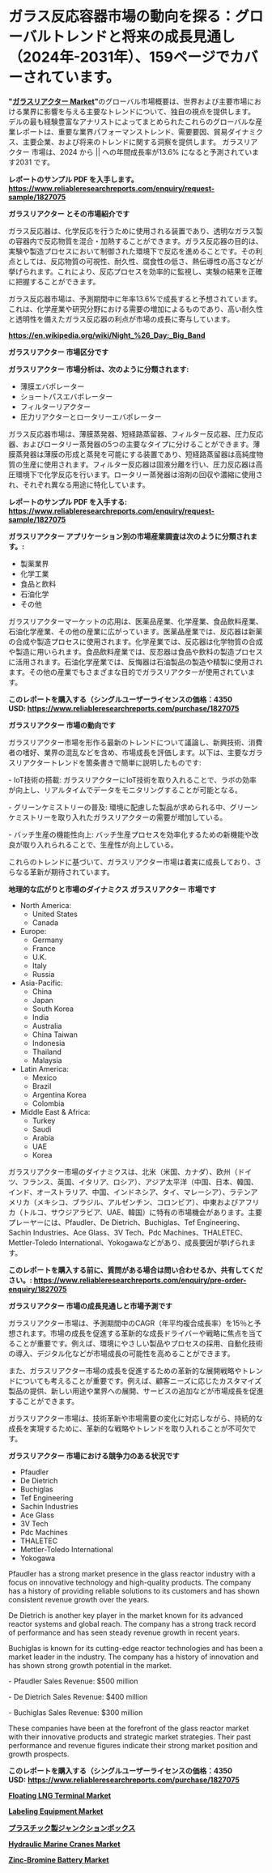 <p><h1>ガラス反応容器市場の動向を探る：グローバルトレンドと将来の成長見通し（2024年-2031年）、159ページでカバーされています。</h1></p><p><strong>"<a href="https://www.reliableresearchreports.com/glass-reactor-r1827075">ガラスリアクター Market</a>"</strong>のグローバル市場概要は、世界および主要市場における業界に影響を与える主要なトレンドについて、独自の視点を提供します。 デルの最も経験豊富なアナリストによってまとめられたこれらのグローバルな産業レポートは、重要な業界パフォーマンストレンド、需要要因、貿易ダイナミクス、主要企業、および将来のトレンドに関する洞察を提供します。 ガラスリアクター 市場は、2024 から || への年間成長率が13.6% になると予測されています2031 です。</p>
<p><strong>レポートのサンプル PDF を入手します。</strong><strong><a href="https://www.reliableresearchreports.com/enquiry/request-sample/1827075">https://www.reliableresearchreports.com/enquiry/request-sample/1827075</a></strong></p>
<p><strong>ガラスリアクター とその市場紹介です</strong></p>
<p><p>ガラス反応器は、化学反応を行うために使用される装置であり、透明なガラス製の容器内で反応物質を混合・加熱することができます。ガラス反応器の目的は、実験や製造プロセスにおいて制御された環境下で反応を進めることです。その利点としては、反応物質の可視性、耐久性、腐食性の低さ、熱伝導性の高さなどが挙げられます。これにより、反応プロセスを効率的に監視し、実験の結果を正確に把握することができます。</p><p>ガラス反応器市場は、予測期間中に年率13.6%で成長すると予想されています。これは、化学産業や研究分野における需要の増加によるものであり、高い耐久性と透明性を備えたガラス反応器の利点が市場の成長に寄与しています。</p><a href="https://en.wikipedia.org/wiki/Night_%26_Day:_Big_Band"></a></p>
<p><strong><a href="https://en.wikipedia.org/wiki/Night_%26_Day:_Big_Band">https://en.wikipedia.org/wiki/Night_%26_Day:_Big_Band</a></strong></p>
<p><strong>ガラスリアクター&nbsp;市場区分です</strong><strong></strong></p>
<p><strong>ガラスリアクター 市場分析は、次のように分類されます:</strong>&nbsp;</p>
<p><ul><li>薄膜エバポレーター</li><li>ショートパスエバポレーター</li><li>フィルターリアクター</li><li>圧力リアクターとロータリーエバポレーター</li></ul></p>
<p><p>ガラス反応器市場は、薄膜蒸発器、短経路蒸留器、フィルター反応器、圧力反応器、およびロータリー蒸発器の5つの主要なタイプに分けることができます。薄膜蒸発器は薄膜の形成と蒸発を可能にする装置であり、短経路蒸留器は高純度物質の生産に使用されます。フィルター反応器は固液分離を行い、圧力反応器は高圧環境下で化学反応を行います。ロータリー蒸発器は溶剤の回収や濃縮に使用され、それぞれ異なる用途に特化しています。</p></p>
<p><strong>レポートのサンプル PDF を入手する: <a href="https://www.reliableresearchreports.com/enquiry/request-sample/1827075">https://www.reliableresearchreports.com/enquiry/request-sample/1827075</a></strong></p>
<p><strong> ガラスリアクター アプリケーション別の市場産業調査は次のように分類されます。:</strong></p>
<p><ul><li>製薬業界</li><li>化学工業</li><li>食品と飲料</li><li>石油化学</li><li>その他</li></ul></p>
<p><p>ガラスリアクターマーケットの応用は、医薬品産業、化学産業、食品飲料産業、石油化学産業、その他の産業に広がっています。医薬品産業では、反応器は新薬の合成や製造プロセスに使用されます。化学産業では、反応器は化学物質の合成や製造に用いられます。食品飲料産業では、反忍器は食品や飲料の製造プロセスに活用されます。石油化学産業では、反悔器は石油製品の製造や精製に使用されます。その他の産業でもさまざまな目的でガラスリアクターが使用されています。</p></p>
<p><strong>このレポートを購入する（シングルユーザーライセンスの価格：4350 USD:</strong><strong>&nbsp;<a href="https://www.reliableresearchreports.com/purchase/1827075">https://www.reliableresearchreports.com/purchase/1827075</a></strong></p>
<p><strong>ガラスリアクター 市場の動向です</strong></p>
<p><p>ガラスリアクター市場を形作る最新のトレンドについて議論し、新興技術、消費者の嗜好、業界の混乱などを含め、市場成長を評価します。以下は、主要なガラスリアクタートレンドを箇条書きで簡単に説明したものです:</p><p>- IoT技術の搭載: ガラスリアクターにIoT技術を取り入れることで、ラボの効率が向上し、リアルタイムでデータをモニタリングすることが可能となる。</p><p>- グリーンケミストリーの普及: 環境に配慮した製品が求められる中、グリーンケミストリーを取り入れたガラスリアクターの需要が増加している。</p><p>- バッチ生産の機能性向上: バッチ生産プロセスを効率化するための新機能や改良が取り入れられることで、生産性が向上している。</p><p>これらのトレンドに基づいて、ガラスリアクター市場は着実に成長しており、さらなる革新が期待されています。</p></p>
<p><strong>地理的な広がりと市場のダイナミクス ガラスリアクター 市場です</strong></p>
<p><ul>
    <li>
        North America:
        <ul>
            <li>United States</li>
            <li>Canada</li>
        </ul>
    </li>
    <li>
        Europe:
        <ul>
            <li>Germany</li>
            <li>France</li>
            <li>U.K.</li>
            <li>Italy</li>
            <li>Russia</li>
        </ul>
    </li>
    <li>
        Asia-Pacific:
        <ul>
            <li>China</li>
            <li>Japan</li>
            <li>South Korea</li>
            <li>India</li>
            <li>Australia</li>
            <li>China Taiwan</li>
            <li>Indonesia</li>
            <li>Thailand</li>
            <li>Malaysia</li>
        </ul>
    </li>
    <li>
        Latin America:
        <ul>
            <li>Mexico</li>
            <li>Brazil</li>
            <li>Argentina Korea</li>
            <li>Colombia</li>
        </ul>
    </li>
    <li>
        Middle East & Africa:
        <ul>
            <li>Turkey</li>
            <li>Saudi</li>
            <li>Arabia</li>
            <li>UAE</li>
            <li>Korea</li>
        </ul>
    </li>
    </ul></p>
<p><p>ガラスリアクター市場のダイナミクスは、北米（米国、カナダ）、欧州（ドイツ、フランス、英国、イタリア、ロシア）、アジア太平洋（中国、日本、韓国、インド、オーストラリア、中国、インドネシア、タイ、マレーシア）、ラテンアメリカ（メキシコ、ブラジル、アルゼンチン、コロンビア）、中東およびアフリカ（トルコ、サウジアラビア、UAE、韓国）に特有の市場機会があります。主要プレーヤーには、Pfaudler、De Dietrich、Buchiglas、Tef Engineering、Sachin Industries、Ace Glass、3V Tech、Pdc Machines、THALETEC、Mettler-Toledo International、Yokogawaなどがあり、成長要因が挙げられます。</p></p>
<p><strong>このレポートを購入する前に、質問がある場合は問い合わせるか、共有してください。:&nbsp;<a href="https://www.reliableresearchreports.com/enquiry/pre-order-enquiry/1827075">https://www.reliableresearchreports.com/enquiry/pre-order-enquiry/1827075</a></strong></p>
<p><strong>ガラスリアクター 市場の成長見通しと市場予測です</strong></p>
<p><p>ガラスリアクター市場は、予測期間中のCAGR（年平均複合成長率）を15％と予想されます。市場の成長を促進する革新的な成長ドライバーや戦略に焦点を当てることが重要です。例えば、環境にやさしい製品やプロセスの採用、自動化技術の導入、デジタル化などが市場成長の可能性を高めることができます。</p><p>また、ガラスリアクター市場の成長を促進するための革新的な展開戦略やトレンドについても考えることが重要です。例えば、顧客ニーズに応じたカスタマイズ製品の提供、新しい用途や業界への展開、サービスの追加などが市場成長を促進することができます。</p><p>ガラスリアクター市場は、技術革新や市場需要の変化に対応しながら、持続的な成長を実現するために、革新的な戦略やトレンドを取り入れることが不可欠です。</p></p>
<p><strong>ガラスリアクター 市場における競争力のある状況です</strong></p>
<p><ul><li>Pfaudler</li><li>De Dietrich</li><li>Buchiglas</li><li>Tef Engineering</li><li>Sachin Industries</li><li>Ace Glass</li><li>3V Tech</li><li>Pdc Machines</li><li>THALETEC</li><li>Mettler-Toledo International</li><li>Yokogawa</li></ul></p>
<p><p>Pfaudler has a strong market presence in the glass reactor industry with a focus on innovative technology and high-quality products. The company has a history of providing reliable solutions to its customers and has shown consistent revenue growth over the years.</p><p>De Dietrich is another key player in the market known for its advanced reactor systems and global reach. The company has a strong track record of performance and has seen steady revenue growth in recent years.</p><p>Buchiglas is known for its cutting-edge reactor technologies and has been a market leader in the industry. The company has a history of innovation and has shown strong growth potential in the market.</p><p>- Pfaudler Sales Revenue: $500 million</p><p>- De Dietrich Sales Revenue: $400 million</p><p>- Buchiglas Sales Revenue: $300 million</p><p>These companies have been at the forefront of the glass reactor market with their innovative products and strategic market strategies. Their past performance and revenue figures indicate their strong market position and growth prospects.</p></p>
<p><strong>このレポートを購入する（シングルユーザーライセンスの価格：4350 USD:</strong>&nbsp;<strong><a href="https://www.reliableresearchreports.com/purchase/1827075">https://www.reliableresearchreports.com/purchase/1827075</a></strong></p>
<p><strong><p><a href="https://www.linkedin.com/pulse/ng-terminal-market-size-share-trends-analysis-report-7ldfe?trackingId=9N0J1c3JTYe0B5wQs4cZmw%3D%3D">Floating LNG Terminal Market</a></p><p><a href="https://medium.com/@haangelat16/labeling-equipment-market-forecast-global-market-trends-and-analysis-from-2024-to-2031-covered-in-2681e21b1c99">Labeling Equipment Market</a></p><p><a href="https://github.com/zjkmgcs938405/Market-Research-Report-List-4/blob/main/957965870831.md">プラスチック製ジャンクションボックス</a></p><p><a href="https://medium.com/@harleywyman28/comprehensive-analysis-of-the-global-hydraulic-marine-cranes-market-growth-trends-market-3787287876c0">Hydraulic Marine Cranes Market</a></p><p><a href="https://www.linkedin.com/pulse/insights-zinc-bromine-battery-industry-market-financial-v6vee?trackingId=3lA60dZISf%2BPLsw8rw2G3g%3D%3D">Zinc-Bromine Battery Market</a></p></strong></p>
